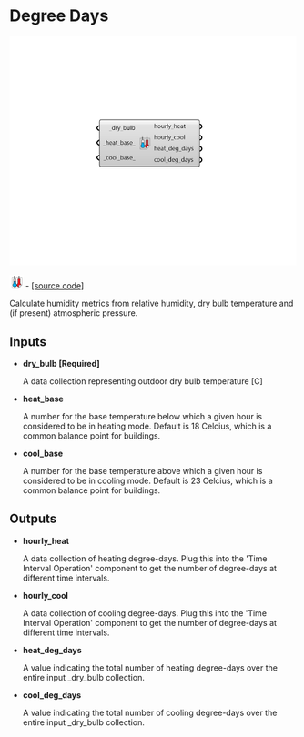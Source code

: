 # Degree Days

![](../../.gitbook/assets/Degree_Days.png)

![](../../.gitbook/assets/Degree_Days%20%281%29.png) - [\[source code\]](https://github.com/ladybug-tools/ladybug-grasshopper/blob/master/ladybug_grasshopper/src//LB%20Degree%20Days.py)

Calculate humidity metrics from relative humidity, dry bulb temperature and \(if present\) atmospheric pressure.

## Inputs

* **dry\_bulb \[Required\]**

  A data collection representing outdoor dry bulb temperature \[C\] 

* **heat\_base**

  A number for the base temperature below which a given hour is considered to be in heating mode. Default is 18 Celcius, which is a common balance point for buildings. 

* **cool\_base**

  A number for the base temperature above which a given hour is considered to be in cooling mode. Default is 23 Celcius, which is a common balance point for buildings. 

## Outputs

* **hourly\_heat**

  A data collection of heating degree-days. Plug this into the 'Time Interval Operation' component to get the number of degree-days at different time intervals. 

* **hourly\_cool**

  A data collection of cooling degree-days. Plug this into the 'Time Interval Operation' component to get the number of degree-days at different time intervals. 

* **heat\_deg\_days**

  A value indicating the total number of heating degree-days over the entire input \_dry\_bulb collection. 

* **cool\_deg\_days**

  A value indicating the total number of cooling degree-days over the entire input \_dry\_bulb collection. 

